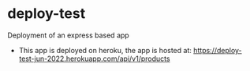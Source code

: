 # deploy-test
Deployment of an express based app

- This app is deployed on heroku, the app is hosted at: https://deploy-test-jun-2022.herokuapp.com/api/v1/products
